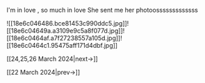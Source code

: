 
I'm in love , so much in love
She sent me her photoosssssssssssss

![[18e6c046486.bce81453c990ddc5.jpg]]![[18e6c04649a.a3109e9c5a8f077d.jpg]]![[18e6c0464af.a7f27238557a105d.jpg]]![[18e6c0464c1.95475aff171d4dbf.jpg]]

[[24,25,26 March 2024|next->]]

[[22 March 2024|prev->]]
